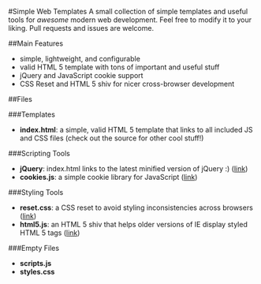 #Simple Web Templates
A small collection of simple templates and useful tools for _awesome_ modern web development.
Feel free to modify it to your liking. Pull requests and issues are welcome.

##Main Features
- simple, lightweight, and configurable
- valid HTML 5 template with tons of important and useful stuff
- jQuery and JavaScript cookie support
- CSS Reset and HTML 5 shiv for nicer cross-browser development

##Files

###Templates
- **index.html**: a simple, valid HTML 5 template that links to all included JS and CSS files (check out the source for other cool stuff!)

###Scripting Tools
- **jQuery**: index.html links to the latest minified version of jQuery :) ([link](http://code.jquery.com/jquery.min.js))
- **cookies.js**: a simple cookie library for JavaScript ([link](http://www.quirksmode.org/js/cookies.html))

###Styling Tools
- **reset.css**: a CSS reset to avoid styling inconsistencies across browsers ([link](http://meyerweb.com/eric/tools/css/reset/))
- **html5.js**: an HTML 5 shiv that helps older versions of IE display styled HTML 5 tags ([link](https://github.com/aFarkas/html5shiv))

###Empty Files
- **scripts.js**
- **styles.css**